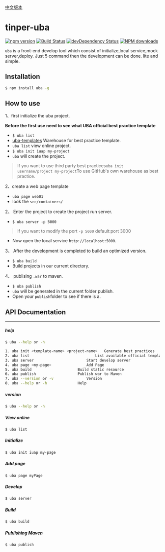 [中文版本](https://github.com/iuap-design/tinper-uba/blob/master/docs/README.md)
# tinper-uba

[![npm version](https://img.shields.io/npm/v/uba.svg)](https://www.npmjs.com/package/uba)
[![Build Status](https://img.shields.io/travis/iuap-design/tinper-uba/master.svg)](https://travis-ci.org/iuap-design/tinper-uba)
[![devDependency Status](https://img.shields.io/david/dev/iuap-design/tinper-uba.svg)](https://david-dm.org/iuap-design/tinper-uba#info=devDependencies)
[![NPM downloads](http://img.shields.io/npm/dm/uba.svg?style=flat)](https://npmjs.org/package/uba)


`uba` is a front-end develop tool which consist of initialize,local service,mock server,deploy. Just 5 command then the development can be done. lite and simple.

## Installation

```sh
$ npm install uba -g
```

## How to use
1、first initialize the uba project.

**Before the first use need to see what UBA official best practice template**
- `$ uba list`
- [uba-templates](https://github.com/uba-templates) Warehouse for best practice template.
- `uba list` view online project.
- `$ uba init iuap my-project`
- `uba` will create the project.

> If you want to use third party best practices`uba init username/project my-project`To use GitHub's own warehouse as best practice.


2、create a web page template
- `uba page web01`
- look the `src/containers/`

2、 Enter the project to create the project run server.
- `$ uba server -p 5000`

> If you want to modify the port `-p 5000` default:port 3000

- Now open the local service `http://localhost:5000`.

3、 After the development is completed to build an optimized version.
- `$ uba build`
- Build projects in our current directory.

4、 publising `.war` to maven.
- `$ uba publish`
- `uba` will be generated in the current folder publish.
- Open your `publish`folder to see if there is a.

## API Documentation

---
##### help

```sh
$ uba --help or -h
```

```sh
1. uba init <template-name> <project-name>   Generate best practices
2. uba list   		                     List available official templates
3. uba server   		             Start develop server
4. uba page <my-page>   		     Add Page
5. uba build				     Build static resource
6. uba publish				     Publish war to Maven
7. uba --version or -v		   	     Version
8. uba --help or -h			     Help
```
##### version
```sh
$ uba --help or -h
```

##### View online
```sh
$ uba list
```


##### Initialize
```sh
$ uba init iuap my-page
```

##### Add page
```sh
$ uba page myPage
```

##### Develop
```sh
$ uba server
```

##### Build
```sh
$ uba build
```

##### Publishing Maven
```sh
$ uba publish
```
